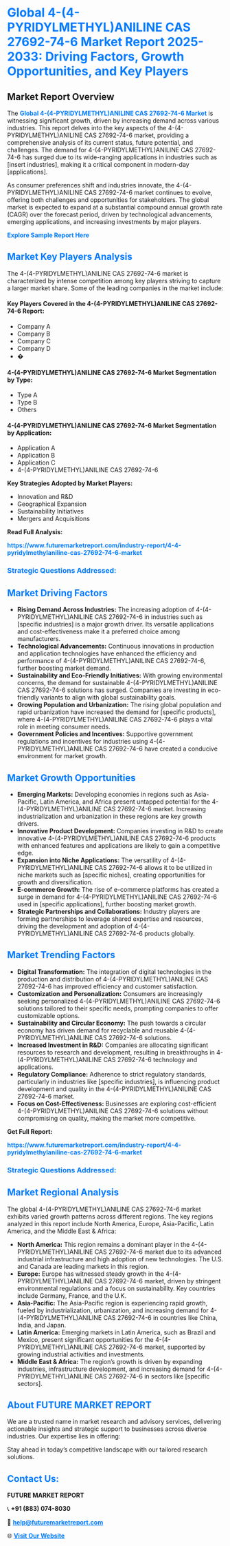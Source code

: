 <h1 style="color: #007BFF;">Global 4-(4-PYRIDYLMETHYL)ANILINE CAS 27692-74-6 Market Report 2025-2033: Driving Factors, Growth Opportunities, and Key Players</h1>

<section id="overview">
<h2>Market Report Overview</h2>
<p>The <a href="https://www.futuremarketreport.com/industry-report/4-4-pyridylmethylaniline-cas-27692-74-6-market" style="color: #007BFF; text-decoration: none;"><strong>Global 4-(4-PYRIDYLMETHYL)ANILINE CAS 27692-74-6 Market</strong></a> is witnessing significant growth, driven by increasing demand across various industries. This report delves into the key aspects of the 4-(4-PYRIDYLMETHYL)ANILINE CAS 27692-74-6 market, providing a comprehensive analysis of its current status, future potential, and challenges. The demand for 4-(4-PYRIDYLMETHYL)ANILINE CAS 27692-74-6 has surged due to its wide-ranging applications in industries such as [insert industries], making it a critical component in modern-day [applications].</p>
<p>As consumer preferences shift and industries innovate, the 4-(4-PYRIDYLMETHYL)ANILINE CAS 27692-74-6 market continues to evolve, offering both challenges and opportunities for stakeholders. The global market is expected to expand at a substantial compound annual growth rate (CAGR) over the forecast period, driven by technological advancements, emerging applications, and increasing investments by major players.</p>
</section>

<section id="overview">
<p><a href="https://www.futuremarketreport.com/request-sample/reportId=112477" style="color: #007BFF; text-decoration: none;"><strong>Explore Sample Report Here</strong></a></p>
</section>

<section id="key-players">
<h2 style="color: #007BFF;">Market Key Players Analysis</h2>
<p>The 4-(4-PYRIDYLMETHYL)ANILINE CAS 27692-74-6 market is characterized by intense competition among key players striving to capture a larger market share. Some of the leading companies in the market include:</p>
<h4>Key Players Covered in the 4-(4-PYRIDYLMETHYL)ANILINE CAS 27692-74-6 Report:</h4>
<ul><li>Company A</li><li>Company B</li><li>Company C</li><li>Company D</li><li>�</li></ul>
<h4>4-(4-PYRIDYLMETHYL)ANILINE CAS 27692-74-6 Market Segmentation by Type:</h4>
<ul><li>Type A</li><li>Type B</li><li>Others</li></ul>

<h4>4-(4-PYRIDYLMETHYL)ANILINE CAS 27692-74-6 Market Segmentation by Application:</h4>
<ul><li>Application A</li><li>Application B</li><li>Application C</li><li>4-(4-PYRIDYLMETHYL)ANILINE CAS 27692-74-6</li></ul>
<p><strong>Key Strategies Adopted by Market Players:</strong></p>
<ul>
<li>Innovation and R&D</li>
<li>Geographical Expansion</li>
<li>Sustainability Initiatives</li>
<li>Mergers and Acquisitions</li>
</ul>
</section>

<section>
<p><strong>Read Full Analysis: </strong></p><a href="https://www.futuremarketreport.com/industry-report/4-4-pyridylmethylaniline-cas-27692-74-6-market" style="color: #007BFF; text-decoration: none;"><strong>https://www.futuremarketreport.com/industry-report/4-4-pyridylmethylaniline-cas-27692-74-6-market</strong></a>
<h3 style="color: #007BFF;">Strategic Questions Addressed:</h3>
</section>

<section id="driving-factors">
<h2 style="color: #007BFF;">Market Driving Factors</h2>
<ul>
<li><strong>Rising Demand Across Industries:</strong> The increasing adoption of 4-(4-PYRIDYLMETHYL)ANILINE CAS 27692-74-6 in industries such as [specific industries] is a major growth driver. Its versatile applications and cost-effectiveness make it a preferred choice among manufacturers.</li>
<li><strong>Technological Advancements:</strong> Continuous innovations in production and application technologies have enhanced the efficiency and performance of 4-(4-PYRIDYLMETHYL)ANILINE CAS 27692-74-6, further boosting market demand.</li>
<li><strong>Sustainability and Eco-Friendly Initiatives:</strong> With growing environmental concerns, the demand for sustainable 4-(4-PYRIDYLMETHYL)ANILINE CAS 27692-74-6 solutions has surged. Companies are investing in eco-friendly variants to align with global sustainability goals.</li>
<li><strong>Growing Population and Urbanization:</strong> The rising global population and rapid urbanization have increased the demand for [specific products], where 4-(4-PYRIDYLMETHYL)ANILINE CAS 27692-74-6 plays a vital role in meeting consumer needs.</li>
<li><strong>Government Policies and Incentives:</strong> Supportive government regulations and incentives for industries using 4-(4-PYRIDYLMETHYL)ANILINE CAS 27692-74-6 have created a conducive environment for market growth.</li>
</ul>
</section>

<section id="growth-opportunities">
<h2 style="color: #007BFF;">Market Growth Opportunities</h2>
<ul>
<li><strong>Emerging Markets:</strong> Developing economies in regions such as Asia-Pacific, Latin America, and Africa present untapped potential for the 4-(4-PYRIDYLMETHYL)ANILINE CAS 27692-74-6 market. Increasing industrialization and urbanization in these regions are key growth drivers.</li>
<li><strong>Innovative Product Development:</strong> Companies investing in R&D to create innovative 4-(4-PYRIDYLMETHYL)ANILINE CAS 27692-74-6 products with enhanced features and applications are likely to gain a competitive edge.</li>
<li><strong>Expansion into Niche Applications:</strong> The versatility of 4-(4-PYRIDYLMETHYL)ANILINE CAS 27692-74-6 allows it to be utilized in niche markets such as [specific niches], creating opportunities for growth and diversification.</li>
<li><strong>E-commerce Growth:</strong> The rise of e-commerce platforms has created a surge in demand for 4-(4-PYRIDYLMETHYL)ANILINE CAS 27692-74-6 used in [specific applications], further boosting market growth.</li>
<li><strong>Strategic Partnerships and Collaborations:</strong> Industry players are forming partnerships to leverage shared expertise and resources, driving the development and adoption of 4-(4-PYRIDYLMETHYL)ANILINE CAS 27692-74-6 products globally.</li>
</ul>
</section>

<section id="trending-factors">
<h2 style="color: #007BFF;">Market Trending Factors</h2>
<ul>
<li><strong>Digital Transformation:</strong> The integration of digital technologies in the production and distribution of 4-(4-PYRIDYLMETHYL)ANILINE CAS 27692-74-6 has improved efficiency and customer satisfaction.</li>
<li><strong>Customization and Personalization:</strong> Consumers are increasingly seeking personalized 4-(4-PYRIDYLMETHYL)ANILINE CAS 27692-74-6 solutions tailored to their specific needs, prompting companies to offer customizable options.</li>
<li><strong>Sustainability and Circular Economy:</strong> The push towards a circular economy has driven demand for recyclable and reusable 4-(4-PYRIDYLMETHYL)ANILINE CAS 27692-74-6 solutions.</li>
<li><strong>Increased Investment in R&D:</strong> Companies are allocating significant resources to research and development, resulting in breakthroughs in 4-(4-PYRIDYLMETHYL)ANILINE CAS 27692-74-6 technology and applications.</li>
<li><strong>Regulatory Compliance:</strong> Adherence to strict regulatory standards, particularly in industries like [specific industries], is influencing product development and quality in the 4-(4-PYRIDYLMETHYL)ANILINE CAS 27692-74-6 market.</li>
<li><strong>Focus on Cost-Effectiveness:</strong> Businesses are exploring cost-efficient 4-(4-PYRIDYLMETHYL)ANILINE CAS 27692-74-6 solutions without compromising on quality, making the market more competitive.</li>
</ul>
</section>

<section>
<p><strong>Get Full Report: </strong></p><a href="https://www.futuremarketreport.com/industry-report/4-4-pyridylmethylaniline-cas-27692-74-6-market" style="color: #007BFF; text-decoration: none;"><strong>https://www.futuremarketreport.com/industry-report/4-4-pyridylmethylaniline-cas-27692-74-6-market</strong></a>
<h3 style="color: #007BFF;">Strategic Questions Addressed:</h3>
</section>


<section id="regional-analysis">
<h2 style="color: #007BFF;">Market Regional Analysis</h2>
<p>The global 4-(4-PYRIDYLMETHYL)ANILINE CAS 27692-74-6 market exhibits varied growth patterns across different regions. The key regions analyzed in this report include North America, Europe, Asia-Pacific, Latin America, and the Middle East & Africa:</p>
<ul>
<li><strong>North America:</strong> This region remains a dominant player in the 4-(4-PYRIDYLMETHYL)ANILINE CAS 27692-74-6 market due to its advanced industrial infrastructure and high adoption of new technologies. The U.S. and Canada are leading markets in this region.</li>
<li><strong>Europe:</strong> Europe has witnessed steady growth in the 4-(4-PYRIDYLMETHYL)ANILINE CAS 27692-74-6 market, driven by stringent environmental regulations and a focus on sustainability. Key countries include Germany, France, and the U.K.</li>
<li><strong>Asia-Pacific:</strong> The Asia-Pacific region is experiencing rapid growth, fueled by industrialization, urbanization, and increasing demand for 4-(4-PYRIDYLMETHYL)ANILINE CAS 27692-74-6 in countries like China, India, and Japan.</li>
<li><strong>Latin America:</strong> Emerging markets in Latin America, such as Brazil and Mexico, present significant opportunities for the 4-(4-PYRIDYLMETHYL)ANILINE CAS 27692-74-6 market, supported by growing industrial activities and investments.</li>
<li><strong>Middle East & Africa:</strong> The region’s growth is driven by expanding industries, infrastructure development, and increasing demand for 4-(4-PYRIDYLMETHYL)ANILINE CAS 27692-74-6 in sectors like [specific sectors].</li>
</ul>
</section>

<footer>
<h2 style="color: #007BFF;">About FUTURE MARKET REPORT</h2>
<p>We are a trusted name in market research and advisory services, delivering actionable insights and strategic support to businesses across diverse industries. Our expertise lies in offering:</p>

<p>Stay ahead in today’s competitive landscape with our tailored research solutions.</p>

<h2 style="color: #007BFF;">Contact Us:</h2>
<p><strong>FUTURE MARKET REPORT</strong></p>
<p>📞 <strong>+91 (883) 074-8030</strong></p>
<p>📧 <strong><a href="mailto:help@futuremarketreport.com" style="color: #007BFF;">help@futuremarketreport.com</a></strong></p>
<p>🌐 <strong><a href="https://www.futuremarketreport.com/" style="color: #007BFF;">Visit Our Website</a></strong></p>
</footer>